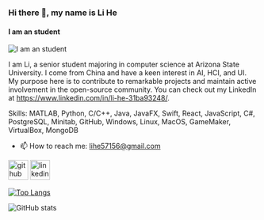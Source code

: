 ### Hi there 👋, my name is Li He
#### I am an student 
![I am an student ](https://arturssmirnovs.github.io/github-profile-readme-generator/images/banner.png)

I am Li, a senior student majoring in computer science at Arizona State University. I come from China and have a keen interest in AI, HCI, and UI. My purpose here is to contribute to remarkable projects and maintain active involvement in the open-source community. You can check out my LinkedIn at https://www.linkedin.com/in/li-he-31ba93248/.

Skills: MATLAB, Python, C/C++, Java, JavaFX, Swift, React, JavaScript, C#, PostgreSQL, Minitab, GitHub, Windows, Linux, MacOS, GameMaker, VirtualBox, MongoDB

- 📫 How to reach me: lihe57156@gmail.com 


[<img src='https://cdn.jsdelivr.net/npm/simple-icons@3.0.1/icons/github.svg' alt='github' height='40'>](https://github.com/Li-8023)  [<img src='https://cdn.jsdelivr.net/npm/simple-icons@3.0.1/icons/linkedin.svg' alt='linkedin' height='40'>](https://www.linkedin.com/in/li-he-31ba93248/)  

[![Top Langs](https://github-readme-stats.vercel.app/api/top-langs/?username=Li-8023)](https://github.com/anuraghazra/github-readme-stats)

![GitHub stats](https://github-readme-stats.vercel.app/api?username=Li-8023&show_icons=true)  


<!--
**Li-8023/Li-8023** is a ✨ _special_ ✨ repository because its `README.md` (this file) appears on your GitHub profile.

Here are some ideas to get you started:

- 🔭 I’m currently working on ...
- 🌱 I’m currently learning ...
- 👯 I’m looking to collaborate on ...
- 🤔 I’m looking for help with ...
- 💬 Ask me about ...
- 📫 How to reach me: ...
- 😄 Pronouns: ...
- ⚡ Fun fact: ...
-->
